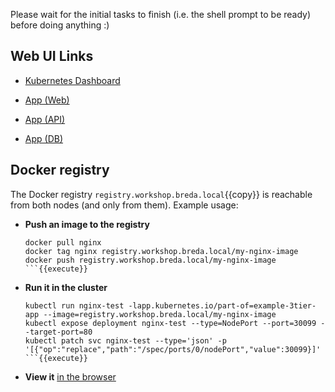 Please wait for the initial tasks to finish (i.e. the shell prompt to be ready) before doing anything :)

## Web UI Links

- [Kubernetes Dashboard](https://[[HOST_SUBDOMAIN]]-30080-[[KATACODA_HOST]].environments.katacoda.com/)

- [App (Web)](https://[[HOST_SUBDOMAIN]]-80-[[KATACODA_HOST]].environments.katacoda.com/)

- [App (API)](https://[[HOST_SUBDOMAIN]]-80-[[KATACODA_HOST]].environments.katacoda.com/api)

- [App (DB)](https://[[HOST_SUBDOMAIN]]-80-[[KATACODA_HOST]].environments.katacoda.com/redis)

## Docker registry

The Docker registry `registry.workshop.breda.local`{{copy}} is reachable from both nodes (and only from them). Example usage:

- **Push an image to the registry**
  ```
  docker pull nginx
  docker tag nginx registry.workshop.breda.local/my-nginx-image
  docker push registry.workshop.breda.local/my-nginx-image
  ```{{execute}}
- **Run it in the cluster**
  ```
  kubectl run nginx-test -lapp.kubernetes.io/part-of=example-3tier-app --image=registry.workshop.breda.local/my-nginx-image
  kubectl expose deployment nginx-test --type=NodePort --port=30099 --target-port=80
  kubectl patch svc nginx-test --type='json' -p '[{"op":"replace","path":"/spec/ports/0/nodePort","value":30099}]'
  ```{{execute}}

- **View it** [in the browser](https://[[HOST_SUBDOMAIN]]-30099-[[KATACODA_HOST]].environments.katacoda.com/)
